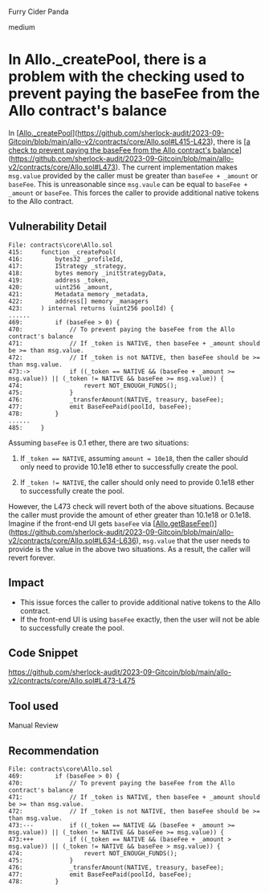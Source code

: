 Furry Cider Panda

medium

# In Allo._createPool, there is a problem with the checking used to prevent paying the baseFee from the Allo contract's balance

In [[Allo._createPool](https://github.com/sherlock-audit/2023-09-Gitcoin/blob/main/allo-v2/contracts/core/Allo.sol#L415-L423)](https://github.com/sherlock-audit/2023-09-Gitcoin/blob/main/allo-v2/contracts/core/Allo.sol#L415-L423), there is [[a check to prevent paying the baseFee from the Allo contract's balance](https://github.com/sherlock-audit/2023-09-Gitcoin/blob/main/allo-v2/contracts/core/Allo.sol#L473)](https://github.com/sherlock-audit/2023-09-Gitcoin/blob/main/allo-v2/contracts/core/Allo.sol#L473). The current implementation makes `msg.value` provided by the caller must be greater than `baseFee + _amount` or `baseFee`. This is unreasonable since `msg.vaule` can be equal to `baseFee + _amount` or `baseFee`. This forces the caller to provide additional native tokens to the Allo contract.

## Vulnerability Detail

```solidity
File: contracts\core\Allo.sol
415:     function _createPool(
416:         bytes32 _profileId,
417:         IStrategy _strategy,
418:         bytes memory _initStrategyData,
419:         address _token,
420:         uint256 _amount,
421:         Metadata memory _metadata,
422:         address[] memory _managers
423:     ) internal returns (uint256 poolId) {
......
469:         if (baseFee > 0) {
470:             // To prevent paying the baseFee from the Allo contract's balance
471:             // If _token is NATIVE, then baseFee + _amount should be >= than msg.value.
472:             // If _token is not NATIVE, then baseFee should be >= than msg.value.
473:->           if ((_token == NATIVE && (baseFee + _amount >= msg.value)) || (_token != NATIVE && baseFee >= msg.value)) {
474:                 revert NOT_ENOUGH_FUNDS();
475:             }
476:             _transferAmount(NATIVE, treasury, baseFee);
477:             emit BaseFeePaid(poolId, baseFee);
478:         }
......
485:     }
```

Assuming `baseFee` is 0.1 ether, there are two situations:

1. If `_token == NATIVE`, assuming `amount = 10e18`, then the caller should only need to provide 10.1e18 ether to successfully create the pool.

2. If `_token != NATIVE`, the caller should only need to provide 0.1e18 ether to successfully create the pool.

However, the L473 check will revert both of the above situations. Because the caller must provide the amount of ether greater than 10.1e18 or 0.1e18. Imagine if the front-end UI gets `baseFee` via [[Allo.getBaseFee()](https://github.com/sherlock-audit/2023-09-Gitcoin/blob/main/allo-v2/contracts/core/Allo.sol#L634-L636)](https://github.com/sherlock-audit/2023-09-Gitcoin/blob/main/allo-v2/contracts/core/Allo.sol#L634-L636), `msg.value` that the user needs to provide is the value in the above two situations. As a result, the caller will revert forever.

## Impact

- This issue forces the caller to provide additional native tokens to the Allo contract.
- If the front-end UI is using `baseFee` exactly, then the user will not be able to successfully create the pool.

## Code Snippet

https://github.com/sherlock-audit/2023-09-Gitcoin/blob/main/allo-v2/contracts/core/Allo.sol#L473-L475

## Tool used

Manual Review

## Recommendation

```fix
File: contracts\core\Allo.sol
469:         if (baseFee > 0) {
470:             // To prevent paying the baseFee from the Allo contract's balance
471:             // If _token is NATIVE, then baseFee + _amount should be >= than msg.value.
472:             // If _token is not NATIVE, then baseFee should be >= than msg.value.
473:---          if ((_token == NATIVE && (baseFee + _amount >= msg.value)) || (_token != NATIVE && baseFee >= msg.value)) {
473:+++          if ((_token == NATIVE && (baseFee + _amount > msg.value)) || (_token != NATIVE && baseFee > msg.value)) {
474:                 revert NOT_ENOUGH_FUNDS();
475:             }
476:             _transferAmount(NATIVE, treasury, baseFee);
477:             emit BaseFeePaid(poolId, baseFee);
478:         }
```